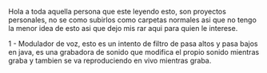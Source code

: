 Hola a toda aquella persona que este leyendo esto, son proyectos personales, no se como subirlos como carpetas normales asi que no tengo la menor idea de esto asi que dejo mis rar aqui para quien le interese.

1 - Modulador de voz, esto es un intento de filtro de pasa altos y pasa bajos en java, es una grabadora de sonido que modifica el propio sonido mientras graba y tambien se va reproduciendo en vivo mientras graba.
